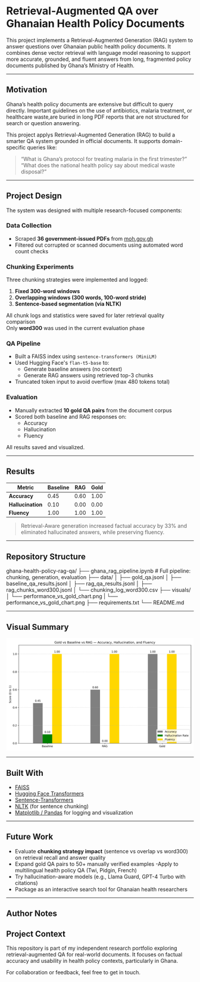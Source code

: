 # Retrieval-Augmented QA over Ghanaian Health Policy Documents

This project implements a Retrieval-Augmented Generation (RAG) system to answer questions over Ghanaian public health policy documents. It combines dense vector retrieval with language model reasoning to support more accurate, grounded, and fluent answers from long, fragmented policy documents published by Ghana’s Ministry of Health.

---

## Motivation

Ghana’s health policy documents are extensive but difficult to query directly. Important guidelines on the use of antibiotics, malaria treatment, or healthcare waste,are buried in long PDF reports that are not structured for search or question answering.

This project applys Retrieval-Augmented Generation (RAG) to build a smarter QA system grounded in official documents. It supports domain-specific queries like:

> “What is Ghana’s protocol for treating malaria in the first trimester?”  
> “What does the national health policy say about medical waste disposal?”

---

## Project Design

The system was designed with multiple research-focused components:

### Data Collection

- Scraped **36 government-issued PDFs** from [moh.gov.gh](https://moh.gov.gh/)
- Filtered out corrupted or scanned documents using automated word count checks

### Chunking Experiments

Three chunking strategies were implemented and logged:

1. **Fixed 300-word windows**
2. **Overlapping windows (300 words, 100-word stride)**
3. **Sentence-based segmentation (via NLTK)**

All chunk logs and statistics were saved for later retrieval quality comparison  
 Only **word300** was used in the current evaluation phase

### QA Pipeline

- Built a FAISS index using `sentence-transformers (MiniLM)`
- Used Hugging Face's `flan-t5-base` to:
  - Generate baseline answers (no context)
  - Generate RAG answers using retrieved top-3 chunks
- Truncated token input to avoid overflow (max 480 tokens total)

### Evaluation

- Manually extracted **10 gold QA pairs** from the document corpus
- Scored both baseline and RAG responses on:
  - Accuracy
  - Hallucination
  - Fluency

All results saved and visualized.

---

## Results

| Metric            | Baseline | RAG  | Gold |
| ----------------- | -------- | ---- | ---- |
| **Accuracy**      | 0.45     | 0.60 | 1.00 |
| **Hallucination** | 0.10     | 0.00 | 0.00 |
| **Fluency**       | 1.00     | 1.00 | 1.00 |

> Retrieval-Aware generation increased factual accuracy by 33% and eliminated hallucinated answers, while preserving fluency.

---

## Repository Structure

ghana-health-policy-rag-qa/
├── ghana_rag_pipeline.ipynb # Full pipeline: chunking, generation, evaluation
├── data/
│ ├── gold_qa.jsonl
│ ├── baseline_qa_results.jsonl
│ ├── rag_qa_results.jsonl
│ ├── rag_chunks_word300.jsonl
│ └── chunking_log_word300.csv
├── visuals/
│ └── performance_vs_gold_chart.png
| └── performance_vs_gold_chart.png
├── requirements.txt
└── README.md

---

## Visual Summary

![Performance Chart](visuals/performance_vs_gold_chart.png)

---

## Built With

- [FAISS](https://github.com/facebookresearch/faiss)
- [Hugging Face Transformers](https://huggingface.co/docs/transformers)
- [Sentence-Transformers](https://www.sbert.net/)
- [NLTK](https://www.nltk.org/) (for sentence chunking)
- [Matplotlib / Pandas](https://pandas.pydata.org/) for logging and visualization

---

## Future Work

- Evaluate **chunking strategy impact** (sentence vs overlap vs word300) on retrieval recall and answer quality
- Expand gold QA pairs to 50+ manually verified examples
  -Apply to multilingual health policy QA (Twi, Pidgin, French)
- Try hallucination-aware models (e.g., Llama Guard, GPT-4 Turbo with citations)
- Package as an interactive search tool for Ghanaian health researchers

---

## Author Notes

## Project Context

This repository is part of my independent research portfolio exploring retrieval-augmented QA for real-world documents. It focuses on factual accuracy and usability in health policy contexts, particularly in Ghana.

For collaboration or feedback, feel free to get in touch.
